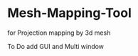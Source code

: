 Mesh-Mapping-Tool
=================

for Projection mapping by 3d mesh

To Do
add GUI and Multi window
